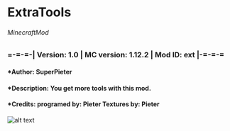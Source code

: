 # ExtraTools
###### MinecraftMod

### =-=-=-| Version: 1.0 | MC version: 1.12.2 | Mod ID: ext |-=-=-=
#### *Author: SuperPieter
#### *Description: You get more tools with this mod.
#### *Credits: programed by: Pieter Textures by: Pieter

![alt text](https://github.com/SuperPieter/ExtraTools/blob/master/ExtraToolMod.png "All tools in the mod.")
